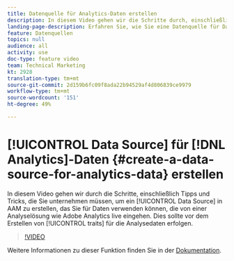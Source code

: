 ```yaml
---
title: Datenquelle für Analytics-Daten erstellen
description: In diesem Video gehen wir die Schritte durch, einschließlich Tipps und Tricks, um eine Datenquelle in AAM anzulegen, die Sie für Daten verwenden können, die live von einer Analyselösung wie Adobe Analytics eingehen. Dies sollte vor dem Erstellen von Eigenschaften für die Analysedaten erfolgen.
landing-page-description: Erfahren Sie, wie Sie eine Datenquelle für Daten erstellen, die über eine Analyselösung wie Adobe Analytics live eingespeist werden. Führen Sie diese Schritte aus, bevor Sie Eigenschaften für die Analysedaten erstellen.
feature: Datenquellen
topics: null
audience: all
activity: use
doc-type: feature video
team: Technical Marketing
kt: 2928
translation-type: tm+mt
source-git-commit: 2d159b6fc09f8ada22b94529af4d806839ce9979
workflow-type: tm+mt
source-wordcount: '151'
ht-degree: 49%

---
```



# [!UICONTROL Data Source] für [!DNL Analytics]-Daten {#create-a-data-source-for-analytics-data} erstellen

In diesem Video gehen wir durch die Schritte, einschließlich Tipps und Tricks, die Sie unternehmen müssen, um ein [!UICONTROL Data Source] in AAM zu erstellen, das Sie für Daten verwenden können, die von einer Analyselösung wie Adobe Analytics live eingehen. Dies sollte vor dem Erstellen von [!UICONTROL traits] für die Analysedaten erfolgen.

>[!VIDEO](https://video.tv.adobe.com/v/27329/?quality=12)

Weitere Informationen zu dieser Funktion finden Sie in der [Dokumentation](https://marketing.adobe.com/resources/help/en_US/aam/c_datasources.html).
